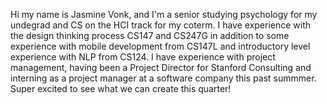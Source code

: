Hi my name is Jasmine Vonk, and I'm a senior studying psychology for my undegrad and CS on the HCI track for my coterm. I have experience with the design thinking process
CS147 and CS247G in addition to some experience with mobile development from CS147L and introductory level experience with NLP from CS124. I have experience with project
management, having been a Project Director for Stanford Consulting and interning as a project manager at a software company this past summmer. Super excited to see what
we can create this quarter!
